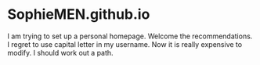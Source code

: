 # SophieMEN.github.io
I am trying to set up a personal homepage. Welcome the recommendations.
I regret to use capital letter in my username. Now it is really expensive to modify. I should work out a path.
